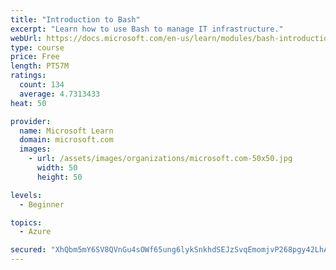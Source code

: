 ```yaml
---
title: "Introduction to Bash"
excerpt: "Learn how to use Bash to manage IT infrastructure."
webUrl: https://docs.microsoft.com/en-us/learn/modules/bash-introduction/
type: course
price: Free
length: PT57M
ratings:
  count: 134
  average: 4.7313433
heat: 50

provider:
  name: Microsoft Learn
  domain: microsoft.com
  images:
    - url: /assets/images/organizations/microsoft.com-50x50.jpg
      width: 50
      height: 50

levels:
  - Beginner

topics:
  - Azure

secured: "XhQbm5mY6SV8QVnGu4sOWf65ung6lykSnkhdSEJzSvqEmomjvP268pgy42LhAT0fMpe6qVifo+3OENxRX3RWTHdFsKKkclzrrv4mKe2LnD8G2Mkdfe+0ko4ckuMMsZPX0XWTTiuir6Bhp2DNWF160DQMjzKgUJ5arui3QTE8HZ4s5aIg2BAnOLv9H0wTT55P2G1gNtC3AWcVSDTi+1QpqsPZUbwBxsybyXt3N2vWZhYzoMRDUL+t7Bqe6BV+WCQtRXLPCzn33m9qBlby41XLayF/8g4JR3CWpfCIzd4rMwiE1zjYPBEvkJwX3lkRnt1ZBrIsIVJbSo1zgymgoJ1aMZbEVXaZlOFTqoisMTGvRyl5QN+q3xrBGEWoRI6recMWyLi15wQy3/ikLEp+96FPLcoWfEzjOYd3lzL2opa7TtM=;c/JuvdJoerJ6txPpPu2JJw=="
---
```


